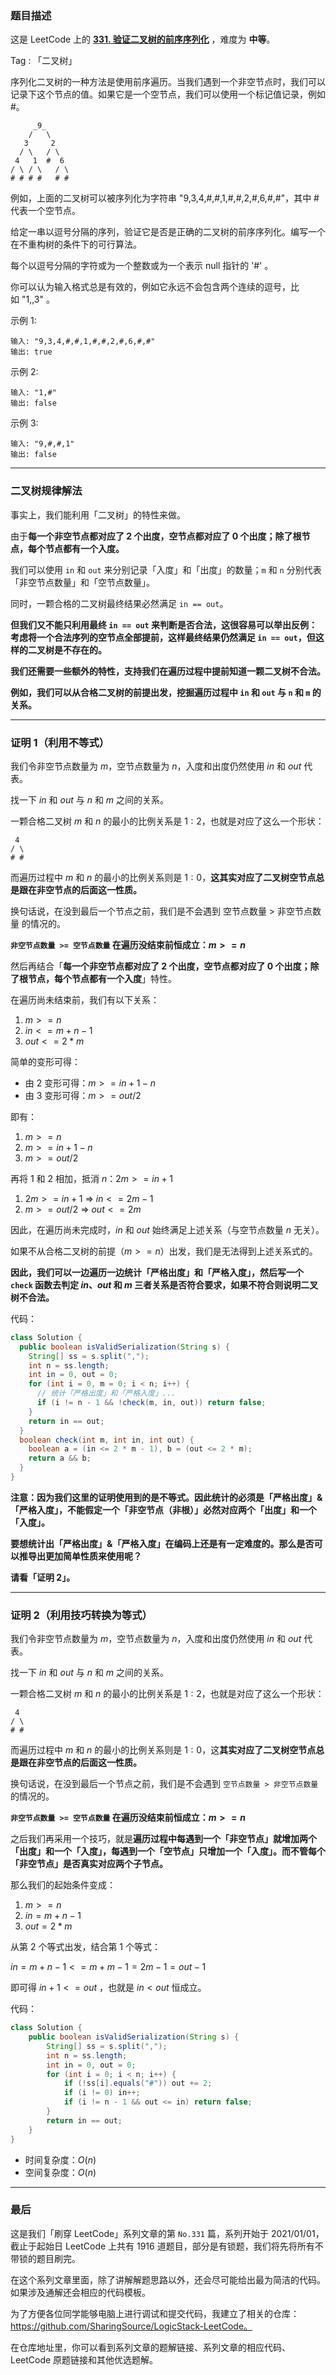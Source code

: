 ### 题目描述

这是 LeetCode 上的 **[331. 验证二叉树的前序序列化](https://leetcode-cn.com/problems/verify-preorder-serialization-of-a-binary-tree/solution/xiang-xin-ke-xue-xi-lie-xiang-jie-zhi-gu-e3y9/)** ，难度为 **中等**。

Tag : 「二叉树」

序列化二叉树的一种方法是使用前序遍历。当我们遇到一个非空节点时，我们可以记录下这个节点的值。如果它是一个空节点，我们可以使用一个标记值记录，例如 #。
```
     _9_
    /   \
   3     2
  / \   / \
 4   1  #  6
/ \ / \   / \
# # # #   # #
```
例如，上面的二叉树可以被序列化为字符串 "9,3,4,#,#,1,#,#,2,#,6,#,#"，其中 # 代表一个空节点。

给定一串以逗号分隔的序列，验证它是否是正确的二叉树的前序序列化。编写一个在不重构树的条件下的可行算法。

每个以逗号分隔的字符或为一个整数或为一个表示 null 指针的 '#' 。

你可以认为输入格式总是有效的，例如它永远不会包含两个连续的逗号，比如 "1,,3" 。

示例 1:
```
输入: "9,3,4,#,#,1,#,#,2,#,6,#,#"
输出: true
```
示例 2:
```
输入: "1,#"
输出: false
```
示例 3:
```
输入: "9,#,#,1"
输出: false
```

---

### 二叉树规律解法

事实上，我们能利用「二叉树」的特性来做。

由于**每一个非空节点都对应了 2 个出度，空节点都对应了 0 个出度；除了根节点，每个节点都有一个入度。**

我们可以使用 `in` 和 `out` 来分别记录「入度」和「出度」的数量；`m` 和 `n` 分别代表「非空节点数量」和「空节点数量」。

同时，一颗合格的二叉树最终结果必然满足 `in == out`。

**但我们又不能只利用最终 `in == out` 来判断是否合法，这很容易可以举出反例：考虑将一个合法序列的空节点全部提前，这样最终结果仍然满足 `in == out`，但这样的二叉树是不存在的。**

**我们还需要一些额外的特性，支持我们在遍历过程中提前知道一颗二叉树不合法。**

**例如，我们可以从合格二叉树的前提出发，挖掘遍历过程中 `in` 和 `out` 与 `n` 和 `m` 的关系。**

***

### 证明 1（利用不等式）

我们令非空节点数量为 $m$，空节点数量为 $n$，入度和出度仍然使用 $in$ 和 $out$ 代表。

找一下 $in$ 和 $out$ 与 $n$ 和 $m$ 之间的关系。

一颗合格二叉树 $m$ 和 $n$ 的最小的比例关系是 $1 : 2$，也就是对应了这么一个形状：

```
 4 
/ \
# #
```

而遍历过程中 $m$ 和 $n$ 的最小的比例关系则是 $1 : 0$，**这其实对应了二叉树空节点总是跟在非空节点的后面这一性质。**

换句话说，在没到最后一个节点之前，我们是不会遇到 空节点数量 > 非空节点数量 的情况的。

**`非空节点数量 >= 空节点数量` 在遍历没结束前恒成立：$m>=n$**

然后再结合「**每一个非空节点都对应了 $2$ 个出度，空节点都对应了 $0$ 个出度；除了根节点，每个节点都有一个入度**」特性。

在遍历尚未结束前，我们有以下关系：

1. $m >= n$
2. $in <= m + n - 1$
3. $out <= 2 * m$

简单的变形可得：

* 由 $2$ 变形可得：$m >= in + 1 - n$
* 由 $3$ 变形可得：$m >= out / 2$

即有：
1. $m >= n$
2. $m >= in + 1 - n$
3. $m >= out / 2$

再将 $1$ 和 $2$ 相加，抵消 $n$：$2m >= in + 1$
1. $2m >= in + 1$ => $in <= 2m - 1$
2. $m >= out / 2$ => $out <= 2m$

因此，在遍历尚未完成时，$in$ 和 $out$ 始终满足上述关系（与空节点数量 $n$ 无关）。

如果不从合格二叉树的前提（$m>=n$）出发，我们是无法得到上述关系式的。

**因此，我们可以一边遍历一边统计「严格出度」和「严格入度」，然后写一个 `check` 函数去判定 $in$、$out$ 和 $m$ 三者关系是否符合要求，如果不符合则说明二叉树不合法。**

代码：
```Java
class Solution {
  public boolean isValidSerialization(String s) {
    String[] ss = s.split(",");
    int n = ss.length;
    int in = 0, out = 0;
    for (int i = 0, m = 0; i < n; i++) {
      // 统计「严格出度」和「严格入度」...
      if (i != n - 1 && !check(m, in, out)) return false;
    } 
    return in == out;
  }
  boolean check(int m, int in, int out) {
    boolean a = (in <= 2 * m - 1), b = (out <= 2 * m);
    return a && b; 
  }
}
```

**注意：因为我们这里的证明使用到的是不等式。因此统计的必须是「严格出度」&「严格入度」，不能假定一个「非空节点（非根）」必然对应两个「出度」和一个「入度」。**

**要想统计出「严格出度」&「严格入度」在编码上还是有一定难度的。那么是否可以推导出更加简单性质来使用呢？**

**请看「证明 2」。**

***

### 证明 2（利用技巧转换为等式）

我们令非空节点数量为 $m$，空节点数量为 $n$，入度和出度仍然使用 $in$ 和 $out$ 代表。

找一下 $in$ 和 $out$ 与 $n$ 和 $m$ 之间的关系。

一颗合格二叉树 $m$ 和 $n$ 的最小的比例关系是 $1 : 2$，也就是对应了这么一个形状：
```
 4 
/ \
# #
```
而遍历过程中 $m$ 和 $n$ 的最小的比例关系则是 $1 : 0$，这**其实对应了二叉树空节点总是跟在非空节点的后面这一性质。**

换句话说，在没到最后一个节点之前，我们是不会遇到 `空节点数量 > 非空节点数量` 的情况的。

**`非空节点数量 >= 空节点数量` 在遍历没结束前恒成立：$m>=n$**

之后我们再采用一个技巧，就是**遍历过程中每遇到一个「非空节点」就增加两个「出度」和一个「入度」，每遇到一个「空节点」只增加一个「入度」。而不管每个「非空节点」是否真实对应两个子节点。**

那么我们的起始条件变成：

1. $m >= n$
2. $in = m + n - 1$
3. $out = 2 * m$

从第 $2$ 个等式出发，结合第 $1$ 个等式：

$in = m + n - 1 <= m + m - 1 = 2m - 1 = out - 1$

即可得 $in + 1 <= out$ ，也就是 $in < out$ 恒成立。

代码：
```Java
class Solution {
    public boolean isValidSerialization(String s) {
        String[] ss = s.split(",");
        int n = ss.length;
        int in = 0, out = 0;
        for (int i = 0; i < n; i++) {
            if (!ss[i].equals("#")) out += 2;
            if (i != 0) in++;
            if (i != n - 1 && out <= in) return false;
        } 
        return in == out;
    }
}
```
* 时间复杂度：$O(n)$
* 空间复杂度：$O(n)$


---

### 最后

这是我们「刷穿 LeetCode」系列文章的第 `No.331` 篇，系列开始于 2021/01/01，截止于起始日 LeetCode 上共有 1916 道题目，部分是有锁题，我们将先将所有不带锁的题目刷完。

在这个系列文章里面，除了讲解解题思路以外，还会尽可能给出最为简洁的代码。如果涉及通解还会相应的代码模板。

为了方便各位同学能够电脑上进行调试和提交代码，我建立了相关的仓库：https://github.com/SharingSource/LogicStack-LeetCode。

在仓库地址里，你可以看到系列文章的题解链接、系列文章的相应代码、LeetCode 原题链接和其他优选题解。

